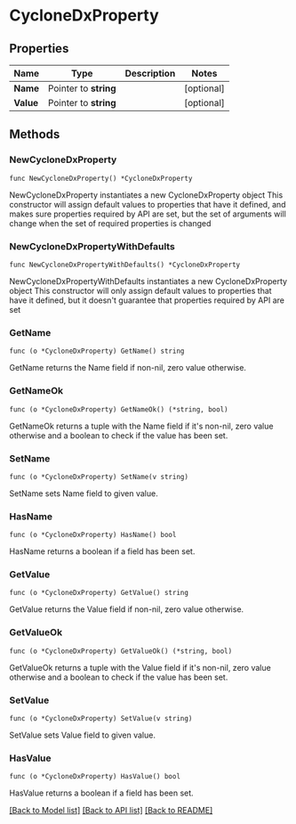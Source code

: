 # CycloneDxProperty

## Properties

Name | Type | Description | Notes
------------ | ------------- | ------------- | -------------
**Name** | Pointer to **string** |  | [optional] 
**Value** | Pointer to **string** |  | [optional] 

## Methods

### NewCycloneDxProperty

`func NewCycloneDxProperty() *CycloneDxProperty`

NewCycloneDxProperty instantiates a new CycloneDxProperty object
This constructor will assign default values to properties that have it defined,
and makes sure properties required by API are set, but the set of arguments
will change when the set of required properties is changed

### NewCycloneDxPropertyWithDefaults

`func NewCycloneDxPropertyWithDefaults() *CycloneDxProperty`

NewCycloneDxPropertyWithDefaults instantiates a new CycloneDxProperty object
This constructor will only assign default values to properties that have it defined,
but it doesn't guarantee that properties required by API are set

### GetName

`func (o *CycloneDxProperty) GetName() string`

GetName returns the Name field if non-nil, zero value otherwise.

### GetNameOk

`func (o *CycloneDxProperty) GetNameOk() (*string, bool)`

GetNameOk returns a tuple with the Name field if it's non-nil, zero value otherwise
and a boolean to check if the value has been set.

### SetName

`func (o *CycloneDxProperty) SetName(v string)`

SetName sets Name field to given value.

### HasName

`func (o *CycloneDxProperty) HasName() bool`

HasName returns a boolean if a field has been set.

### GetValue

`func (o *CycloneDxProperty) GetValue() string`

GetValue returns the Value field if non-nil, zero value otherwise.

### GetValueOk

`func (o *CycloneDxProperty) GetValueOk() (*string, bool)`

GetValueOk returns a tuple with the Value field if it's non-nil, zero value otherwise
and a boolean to check if the value has been set.

### SetValue

`func (o *CycloneDxProperty) SetValue(v string)`

SetValue sets Value field to given value.

### HasValue

`func (o *CycloneDxProperty) HasValue() bool`

HasValue returns a boolean if a field has been set.


[[Back to Model list]](../README.md#documentation-for-models) [[Back to API list]](../README.md#documentation-for-api-endpoints) [[Back to README]](../README.md)


